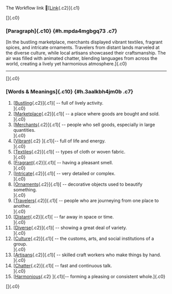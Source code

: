The Workflow link
👏[[Link](https://www.google.com/url?q=http://www.google.com&sa=D&source=editors&ust=1756707734901940&usg=AOvVaw309QNZEr0sPVllRDzdnkLQ){.c2}]{.c1}

[]{.c0}

### [Paragraph]{.c10} {#h.mpda4mgbgq73 .c7}

[In the bustling marketplace, merchants displayed vibrant textiles,
fragrant spices, and intricate ornaments. Travelers from distant lands
marveled at the diverse culture, while local artisans showcased their
craftsmanship. The air was filled with animated chatter, blending
languages from across the world, creating a lively yet harmonious
atmosphere.]{.c0}

------------------------------------------------------------------------

[]{.c0}

### [Words & Meanings]{.c10} {#h.3aalkbh4jm0b .c7}

1.  [[Bustling](https://www.google.com/url?q=http://www.google.com&sa=D&source=editors&ust=1756707734903132&usg=AOvVaw03InflGhQPTS1LTK6m-vb7){.c2}]{.c1}[ --
    full of lively activity.\
    ]{.c0}
2.  [[Marketplace](https://www.google.com/url?q=http://www.google.com&sa=D&source=editors&ust=1756707734903369&usg=AOvVaw1X_sOG7BS4eTfYgj1T1Dz7){.c2}]{.c1}[ --
    a place where goods are bought and sold.\
    ]{.c0}
3.  [[Merchants](https://www.google.com/url?q=http://www.google.com&sa=D&source=editors&ust=1756707734903604&usg=AOvVaw032sDam-BhXiaShfgPMS0Z){.c2}]{.c1}[ --
    people who sell goods, especially in large quantities.\
    ]{.c0}
4.  [[Vibrant](https://www.google.com/url?q=http://www.google.com&sa=D&source=editors&ust=1756707734903837&usg=AOvVaw0yOflDCSooUJBSNnEj_adj){.c2}
    ]{.c1}[-- full of life and energy.\
    ]{.c0}
5.  [[Textiles](https://www.google.com/url?q=http://www.google.com&sa=D&source=editors&ust=1756707734904015&usg=AOvVaw0P-YaBpu09a1vyT8dpLS40){.c2}]{.c1}[ --
    types of cloth or woven fabric.\
    ]{.c0}
6.  [[Fragrant](https://www.google.com/url?q=http://www.google.com&sa=D&source=editors&ust=1756707734904196&usg=AOvVaw1e7xgHg_nHRx_OPgrcgMAE){.c2}]{.c1}[ --
    having a pleasant smell.\
    ]{.c0}
7.  [[Intricate](https://www.google.com/url?q=http://www.google.com&sa=D&source=editors&ust=1756707734904353&usg=AOvVaw2ff4b25Vr-PsgvtG45cHB3){.c2}]{.c1}[ --
    very detailed or complex.\
    ]{.c0}
8.  [[Ornaments](https://www.google.com/url?q=http://www.google.com&sa=D&source=editors&ust=1756707734904456&usg=AOvVaw3ycCoT2nBsPD5gh9P1H8PR){.c2}]{.c1}[ --
    decorative objects used to beautify something.\
    ]{.c0}
9.  [[Travelers](https://www.google.com/url?q=http://www.google.com&sa=D&source=editors&ust=1756707734904578&usg=AOvVaw2s75tP0x9F16Qk6_6PB0cG){.c2}]{.c1}[ --
    people who are journeying from one place to another.\
    ]{.c0}
10. [[Distant](https://www.google.com/url?q=http://www.google.com&sa=D&source=editors&ust=1756707734904726&usg=AOvVaw2J9RiGuigk9-twQv7XQzV2){.c2}]{.c1}[ --
    far away in space or time.\
    ]{.c0}
11. [[Diverse](https://www.google.com/url?q=http://www.google.com&sa=D&source=editors&ust=1756707734904854&usg=AOvVaw0S5os_9V3QJRJMLvvV4vHJ){.c2}]{.c1}[ --
    showing a great deal of variety.\
    ]{.c0}
12. [[Culture](https://www.google.com/url?q=http://www.google.com&sa=D&source=editors&ust=1756707734904988&usg=AOvVaw0W4vZwwuMs7f6U_sv3Kp05){.c2}]{.c1}[ --
    the customs, arts, and social institutions of a group.\
    ]{.c0}
13. [[Artisans](https://www.google.com/url?q=http://www.google.com&sa=D&source=editors&ust=1756707734905108&usg=AOvVaw1c3ADVXKEiWsBqMlcyzzB5){.c2}]{.c1}[ --
    skilled craft workers who make things by hand.\
    ]{.c0}
14. [[Chatter](https://www.google.com/url?q=http://www.google.com&sa=D&source=editors&ust=1756707734905222&usg=AOvVaw1LK-ZS64cca_P6tU_iIanK){.c2}]{.c1}[ --
    fast and continuous talk.\
    ]{.c0}
15. [[Harmonious](https://www.google.com/url?q=http://www.google.com&sa=D&source=editors&ust=1756707734905355&usg=AOvVaw1de5keZsMJYreBot3vKo8c){.c2}
    ]{.c1}[-- forming a pleasing or consistent whole.]{.c0}

[]{.c0}
